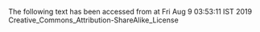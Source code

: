 The following text has been accessed from at Fri Aug 9 03:53:11 IST 2019
Creative_Commons_Attribution-ShareAlike_License
